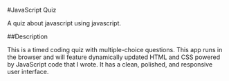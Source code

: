 #JavaScript Quiz

A quiz about javascript using javascript.

##Description

This is a timed coding quiz with multiple-choice questions. This app runs in the browser and will feature dynamically updated HTML and CSS powered by JavaScript code that I wrote. It has a clean, polished, and responsive user interface. 


